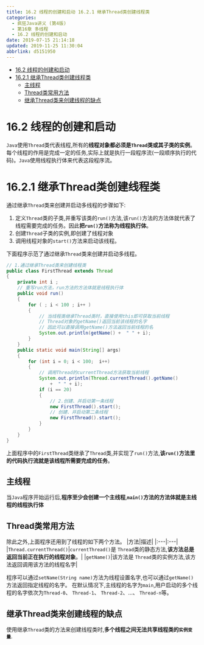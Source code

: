 ```yaml
---
title: 16.2 线程的创建和启动 16.2.1 继承Thread类创建线程类
categories: 
  - 疯狂Java讲义 (第4版)
  - 第16章 多线程
  - 16.2 线程的创建和启动
date: 2019-07-15 21:14:18
updated: 2019-11-25 11:30:04
abbrlink: d5151950
---
```

<div id='my_toc'>

- [16.2 线程的创建和启动](/JavaReadingNotes/d5151950/#16-2-线程的创建和启动)
- [16.2.1 继承Thread类创建线程类](/JavaReadingNotes/d5151950/#16-2-1-继承Thread类创建线程类)
    - [主线程](/JavaReadingNotes/d5151950/#主线程)
    - [Thread类常用方法](/JavaReadingNotes/d5151950/#Thread类常用方法)
    - [继承Thread类来创建线程的缺点](/JavaReadingNotes/d5151950/#继承Thread类来创建线程的缺点)

</div>
<!--more-->
<script>if (navigator.platform.toLowerCase() == 'win32'){document.getElementById('my_toc').style.display = 'none';}</script>

<!--end-->
<!--SSTStart-->
# 16.2 线程的创建和启动 #
`Java`使用`Thread`类代表线程,所有的**线程对象都必须是`Thread`类或其子类的实例**。每个线程的作用是完成一定的任务,实际上就是执行一段程序流(一段顺序执行的代码)。`Java`使用线程执行体来代表这段程序流。
# 16.2.1 继承Thread类创建线程类 #
通过继承`Thread`类来创建并启动多线程的步骤如下:
1. 定义`Thread`类的子类,并重写该类的`run()`方法,该`run()`方法的方法体就代表了线程需要完成的任务。因此**把`run()`方法称为线程执行体**。
2. 创建`Thread`子类的实例,即创建了线程对象
3. 调用线程对象的`start()`方法来启动该线程。
<!--SSTStop-->

下面程序示范了通过继承`Thread`类来创建并启动多线程。
```java
// 1.通过继承Thread类来创建线程类
public class FirstThread extends Thread
{
	private int i ;
	// 重写run方法，run方法的方法体就是线程执行体
	public void run()
	{
		for ( ; i < 100 ; i++ )
		{
			// 当线程类继承Thread类时，直接使用this即可获取当前线程
			// Thread对象的getName()返回当前该线程的名字
			// 因此可以直接调用getName()方法返回当前线程的名
			System.out.println(getName() +  " " + i);
		}
	}
	public static void main(String[] args)
	{
		for (int i = 0; i < 100;  i++)
		{
			// 调用Thread的currentThread方法获取当前线程
			System.out.println(Thread.currentThread().getName()
				+  " " + i);
			if (i == 20)
			{
				// 2.创建、并启动第一条线程
				new FirstThread().start();
				// 创建、并启动第二条线程
				new FirstThread().start();
			}
		}
	}
}
```
上面程序中的`FirstThread`类继承了`Thread`类,并实现了`run()`方法,**该`run()`方法里的代码执行流就是该线程所需要完成的任务**。
<!--SSTStart-->
## 主线程 ##
当`Java`程序开始运行后,**程序至少会创建一个主线程**,**`main()`方法的方法体就是主线程的线程执行体**
## Thread类常用方法 ##
除此之外,上面程序还用到了线程的如下两个方法。
|方法|描述|
|:---|:---|
|`Thread.currentThread()`|`currentThread()`是 `Thread`类的静态方法,**该方法总是返回当前正在执行的线程对象**。|
|`getName()`|该方法是 `Thread`类的实例方法,该方法返回调用该方法的线程名字|

程序可以通过`setName(String name)`方法为线程设置名字,也可以通过`getName()`方法返回指定线程的名字。
在默认情况下,主线程的名字为`main`,用户启动的多个线程的名字依次为`Thread-0`、 `Thread-1`、 `Thread-2`、…、 `Thread-n`等。
## 继承Thread类来创建线程的缺点 ##
使用继承`Thread`类的方法来创建线程类时,**多个线程之间无法共享线程类的`实例变量`**.
<!--SSTStop-->
